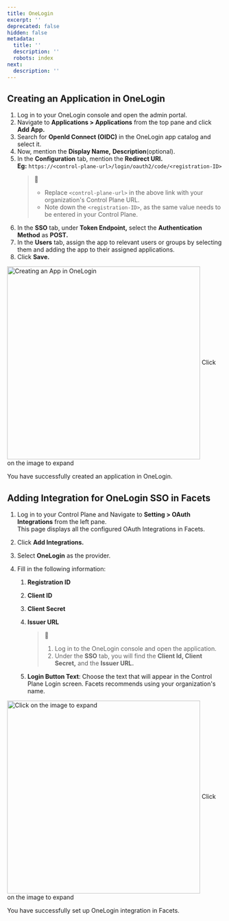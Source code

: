 ```yaml
---
title: OneLogin
excerpt: ''
deprecated: false
hidden: false
metadata:
  title: ''
  description: ''
  robots: index
next:
  description: ''
---
```

## Creating an Application in OneLogin

1. Log in to your OneLogin console and open the admin portal.
2. Navigate to **Applications > Applications** from the top pane and click **Add App.**
3. Search for **OpenId Connect (OIDC)** in the OneLogin app catalog and select it.
4. Now, mention the **Display Name,** **Description**(optional).
5. In the **Configuration** tab, mention the **Redirect URI.**\
   **Eg:** `https://<control-plane-url>/login/oauth2/code/<registration-ID>`
   > 📘
   >
   > * Replace `<control-plane-url>` in the above link with your organization's Control Plane URL.
   > * Note down the `<registration-ID>`, as the same value needs to be entered in your Control Plane.
6. In the **SSO** tab, under **Token Endpoint,** select the **Authentication Method** as **POST.**
7. In the **Users** tab, assign the app to relevant users or groups by selecting them and adding the app to their assigned applications.
8. Click **Save.**

<Image alt="Creating  an App in OneLogin" align="center" width="450px" border={true} src="https://files.readme.io/8b086e4-onelogin.gif">
  Click on the image to expand
</Image>

You have successfully created an application in OneLogin.

## Adding Integration for OneLogin SSO in Facets

1. Log in to your Control Plane and Navigate to **Setting > OAuth Integrations** from the left pane.\
   This page displays all the configured OAuth Integrations in Facets.
2. Click **Add Integrations.**
3. Select **OneLogin** as the provider.
4. Fill in the following information:

   1. **Registration ID**

   2. **Client ID**

   3. **Client Secret**

   4. **Issuer URL**
      > 📘
      >
      > 1. Log in to the OneLogin console and open the application.
      > 2. Under the **SSO** tab, you will find the **Client Id, Client Secret,** and the **Issuer URL.**

   5. **Login Button Text**: Choose the text that will appear in the Control Plane Login screen. Facets recommends using your organization's name.

<Image alt="Click on the image to expand" align="center" width="450px" border={true} src="https://files.readme.io/d36d6c0-image.png">
  Click on the image to expand
</Image>

You have successfully set up OneLogin integration in Facets.
